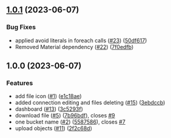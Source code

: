 ## [1.0.1](https://github.com/64mb/pilot-s3/compare/v1.0.0...v1.0.1) (2023-06-07)


### Bug Fixes

* applied avoid literals in foreach calls ([#23](https://github.com/64mb/pilot-s3/issues/23)) ([50df617](https://github.com/64mb/pilot-s3/commit/50df61773c0f394fd13cfbbc5d28b1f8b85f5117))
* Removed Material dependency ([#22](https://github.com/64mb/pilot-s3/issues/22)) ([7f0edfb](https://github.com/64mb/pilot-s3/commit/7f0edfb9c05a21a6e51b36236423591b06cd6605))

## 1.0.0 (2023-06-07)


### Features

* add file icon ([#1](https://github.com/64mb/pilot-s3/issues/1)) ([e1c18ae](https://github.com/64mb/pilot-s3/commit/e1c18aef2a1854a47803993b53e683d00ab341c7))
* added connection editing and files deleting ([#15](https://github.com/64mb/pilot-s3/issues/15)) ([3ebdccb](https://github.com/64mb/pilot-s3/commit/3ebdccb4bf20a951e507b3ca1f81f044b3e93077))
* dashboard ([#13](https://github.com/64mb/pilot-s3/issues/13)) ([3c5293f](https://github.com/64mb/pilot-s3/commit/3c5293ffab54dad9df4d322c69f7da4498d11ba6))
* download file ([#5](https://github.com/64mb/pilot-s3/issues/5)) ([7b96bdf](https://github.com/64mb/pilot-s3/commit/7b96bdf7399ed6762f3703d7be4e5fe0a3beabf1)), closes [#9](https://github.com/64mb/pilot-s3/issues/9)
* one bucket name ([#2](https://github.com/64mb/pilot-s3/issues/2)) ([5587586](https://github.com/64mb/pilot-s3/commit/55875862c9a95554fa209a018963cffc68624c89)), closes [#7](https://github.com/64mb/pilot-s3/issues/7)
* upload objects ([#11](https://github.com/64mb/pilot-s3/issues/11)) ([2f2c68d](https://github.com/64mb/pilot-s3/commit/2f2c68d9927c05d101fc70b306485ea64e1cccfd))
